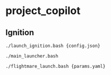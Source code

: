 # project_copilot

## Ignition
```
./launch_ignition.bash {config.json}
```

```
./main_launcher.bash
```

```
./flightmare_launch.bash {params.yaml}
```